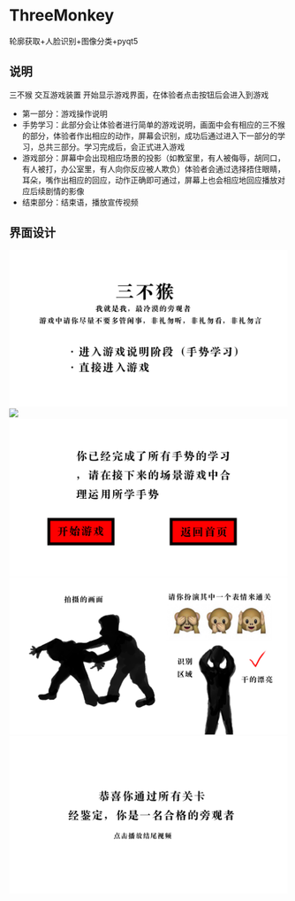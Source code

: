 # ThreeMonkey
轮廓获取+人脸识别+图像分类+pyqt5

## 说明
三不猴 交互游戏装置
开始显示游戏界面，在体验者点击按钮后会进入到游戏
+ 第一部分：游戏操作说明
+ 手势学习：此部分会让体验者进行简单的游戏说明，画面中会有相应的三不猴的部分，体验者作出相应的动作，屏幕会识别，成功后通过进入下一部分的学习，总共三部分。学习完成后，会正式进入游戏
+ 游戏部分：屏幕中会出现相应场景的投影（如教室里，有人被侮辱，胡同口，有人被打，办公室里，有人向你反应被人欺负）体验者会通过选择捂住眼睛，耳朵，嘴作出相应的回应，动作正确即可通过，屏幕上也会相应地回应播放对应后续剧情的影像
+ 结束部分：结束语，播放宣传视频

## 界面设计
![](/img/info1.jpeg)
![](/img/info2.jpeg)
![](/img/info3.jpeg)
![](/img/info4.jpeg)
![](/img/info5.jpeg)
